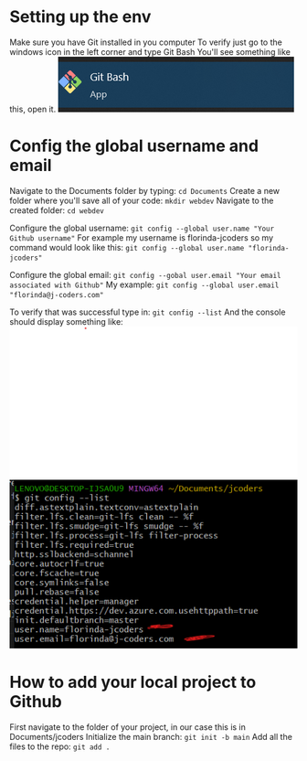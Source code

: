 # Setting up the env
Make sure you have Git installed in you computer 
To verify just go to the windows icon in the left corner and type Git Bash 
You'll see something like this, open it. 
![alt text](image.png)

# Config the global username and email
 Navigate to the Documents folder by typing: `cd Documents`
 Create a new folder where you'll save all of your code: `mkdir webdev`
 Navigate to the created folder: `cd webdev`

 Configure the global username: `git config --global user.name "Your Github username"` 
 For example my username is florinda-jcoders so my command would look like this: `git config --global user.name "florinda-jcoders"`

 Configure the global email: `git config --gobal user.email "Your email associated with Github"`
 My example: `git config --global user.email "florinda@j-coders.com"` 

 To verify that was successful type in: `git config --list`
 And the console should display something like: 
 ![alt text](<Screenshot 2025-09-06 092055.png>)




# How to add your local project to Github
First navigate to the folder of your project, in our case this is in Documents/jcoders
Initialize the main branch: `git init -b main`
Add all the files to the repo: `git add .`